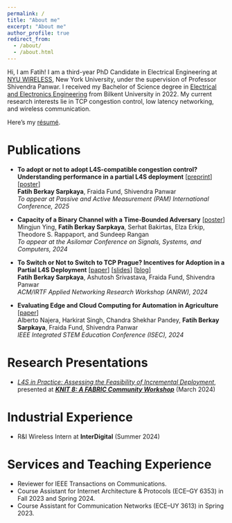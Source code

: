 ```yaml
---
permalink: /
title: "About me"
excerpt: "About me"
author_profile: true
redirect_from: 
  - /about/
  - /about.html
---
```


  
Hi, I am Fatih! I am a third-year PhD Candidate in Electrical Engineering at [NYU WIRELESS](https://wireless.engineering.nyu.edu), New York University, under the supervision of Professor Shivendra Panwar. I received my Bachelor of Science degree in [Electrical and Electronics Engineering](https://ee.bilkent.edu.tr/en/) from Bilkent University in 2022. My current research interests lie in TCP congestion control, low latency networking, and wireless communication. 

Here’s my [résumé](https://fatihsarpkaya.github.io/files/Fatih_Berkay_Sarpkaya_CV.pdf).

Publications
======
- **To adopt or not to adopt L4S-compatible congestion control? Understanding performance in a partial L4S deployment** [[preprint](https://arxiv.org/abs/2411.10952)] [[poster](https://fatihsarpkaya.github.io/files/Fatih_Berkay_Sarpkaya_NYU_WIRELESS_Open_House_2024_Fall_Poster.pdf)]  
  **Fatih Berkay Sarpkaya**, Fraida Fund, Shivendra Panwar                                    
   _To appear at Passive and Active Measurement (PAM) International Conference, 2025_
  
- **Capacity of a Binary Channel with a Time-Bounded Adversary** [[poster](https://fatihsarpkaya.github.io/files/Poster_Asilomar_Poster-last.pdf)]  
  Mingjun Ying, **Fatih Berkay Sarpkaya**, Serhat Bakirtas, Elza Erkip, Theodore S. Rappaport, and Sundeep Rangan                                    
   _To appear at the Asilomar Conference on Signals, Systems, and Computers, 2024_

- **To Switch or Not to Switch to TCP Prague? Incentives for Adoption in a Partial L4S Deployment** [[paper](https://dl.acm.org/doi/abs/10.1145/3673422.3674896)] [[slides](https://datatracker.ietf.org/meeting/120/materials/slides-120-anrw-7-1406-1428-to-switch-or-not-to-switch-to-l4s-incentives-for-adopting-l4s-in-a-partial-deployment-f-paper25-slides-00)] [[blog](https://learn.fabric-testbed.net/knowledge-base/thread-the-needle-does-l4s-have-a-path-to-deployment/)]  
  **Fatih Berkay Sarpkaya**, Ashutosh Srivastava, Fraida Fund, Shivendra Panwar                                    
   _ACM/IRTF Applied Networking Research Workshop (ANRW), 2024_

- **Evaluating Edge and Cloud Computing for Automation in Agriculture** [[paper](https://doi.org/10.1109/ISEC61299.2024.10664737)]  
  Alberto Najera, Harkirat Singh, Chandra Shekhar Pandey, **Fatih Berkay Sarpkaya**, Fraida Fund, Shivendra Panwar                                    
   _IEEE Integrated STEM Education Conference (ISEC), 2024_


Research Presentations
======

- [_L4S in Practice: Assessing the Feasibility of Incremental Deployment_](https://fatihsarpkaya.github.io/files/L4S_in_Practice_Assessing_the_Feasibility_of_Incremental_Deployment.pdf), presented at [_**KNIT 8: A FABRIC Community Workshop**_](https://learn.fabric-testbed.net/knowledge-base/knit-8-a-fabric-community-workshop/) (March 2024)

Industrial Experience
======

- R&I Wireless Intern at **InterDigital** (Summer 2024)

Services and Teaching Experience
======

- Reviewer for IEEE Transactions on Communications.
- Course Assistant for Internet Architecture & Protocols (ECE–GY 6353) in Fall 2023 and Spring 2024.
- Course Assistant for Communication Networks (ECE–UY 3613) in Spring 2023.
